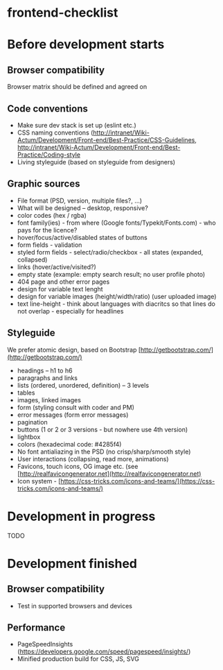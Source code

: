 # frontend-checklist

# Before development starts
## Browser compatibility
Browser matrix should be defined and agreed on

## Code conventions
* Make sure dev stack is set up (eslint etc.)
* CSS naming conventions ([http://intranet/Wiki-Actum/Development/Front-end/Best-Practice/CSS-Guidelines](http://intranet/Wiki-Actum/Development/Front-end/Best-Practice/CSS-Guidelines), [http://intranet/Wiki-Actum/Development/Front-end/Best-Practice/Coding-style](http://intranet/Wiki-Actum/Development/Front-end/Best-Practice/Coding-style)
* Living styleguide (based on styleguide from designers)

## Graphic sources
* File format (PSD, version, multiple files?, …)
* What will be designed – desktop, responsive?
* color codes (hex / rgba)
* font family(ies) - from where (Google fonts/Typekit/Fonts.com) - who pays for the licence?
* hover/focus/active/disabled states of buttons
* form fields - validation
* styled form fields - select/radio/checkbox - all states (expanded, collapsed)
* links (hover/active/visited?)
* empty state (example: empty search result; no user profile photo)
* 404 page and other error pages
* design for variable text lenght
* design for variable images (height/width/ratio) (user uploaded image)
* text line-height - think about languages with diacritcs so that lines do not overlap - especially for headlines

## Styleguide
We prefer atomic design, based on Bootstrap [http://getbootstrap.com/](http://getbootstrap.com/)
* headings – h1 to h6
* paragraphs and links
* lists (ordered, unordered, definition) – 3 levels
* tables
* images, linked images
* form (styling consult with coder and PM)
* error messages (form error messages)
* pagination
* buttons (1 or 2 or 3 versions - but nowhere use 4th version)
* lightbox
* colors (hexadecimal code: #4285f4)
* No font antialiazing in the PSD (no crisp/sharp/smooth style)
* User interactions (collapsing, read more, animations)
* Favicons, touch icons, OG image etc. (see [http://realfavicongenerator.net](http://realfavicongenerator.net)
* Icon system - [https://css-tricks.com/icons-and-teams/](https://css-tricks.com/icons-and-teams/)

# Development in progress
TODO

# Development finished
## Browser compatibility
* Test in supported browsers and devices
## Performance
* PageSpeedInsights (https://developers.google.com/speed/pagespeed/insights/)
* Minified production build for CSS, JS, SVG
